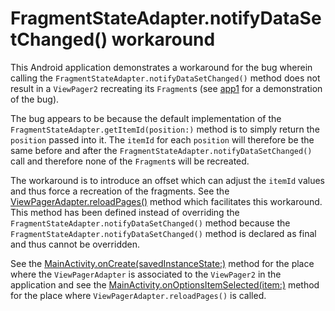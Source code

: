 # FragmentStateAdapter.notifyDataSetChanged() workaround

This Android application demonstrates a workaround for the bug wherein calling the `FragmentStateAdapter.notifyDataSetChanged()` method does not result in a `ViewPager2` recreating its `Fragment`s (see [app1](../app1) for a demonstration of the bug).

The bug appears to be because the default implementation of the `FragmentStateAdapter.getItemId(position:)` method is to simply return the `position` passed into it.
The `itemId` for each `position` will therefore be the same before and after the `FragmentStateAdapter.notifyDataSetChanged()` call and therefore none of the `Fragment`s will be recreated.

The workaround is to introduce an offset which can adjust the `itemId` values and thus force a recreation of the fragments.
See the [ViewPagerAdapter.reloadPages()](src/main/java/com/tazkiyatech/viewpager2/experiments/app2/ViewPagerAdapter.kt) method which facilitates this workaround. This method has been defined instead of overriding the `FragmentStateAdapter.notifyDataSetChanged()` method because the `FragmentStateAdapter.notifyDataSetChanged()` method is declared as final and thus cannot be overridden.

See the [MainActivity.onCreate(savedInstanceState:)](src/main/java/com/tazkiyatech/viewpager2/experiments/app2/MainActivity.kt) method for the place where the `ViewPagerAdapter` is associated to the `ViewPager2` in the application and see the [MainActivity.onOptionsItemSelected(item:)](src/main/java/com/tazkiyatech/viewpager2/experiments/app2/MainActivity.kt) method for the place where `ViewPagerAdapter.reloadPages()` is called.
